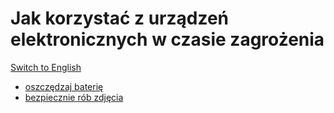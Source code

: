 # Jak korzystać z urządzeń elektronicznych w czasie zagrożenia

[Switch to English](/)

- [oszczędzaj baterię](/pl/tips/battery-life)
- [bezpiecznie rób zdjęcia](/pl/tips/taking-photos)